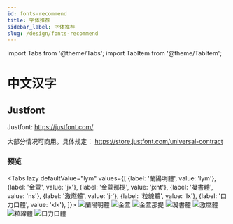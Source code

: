 ```yaml
---
id: fonts-recommend
title: 字体推荐
sidebar_label: 字体推荐
slug: /design/fonts-recommend
---
```


import Tabs from '@theme/Tabs';
import TabItem from '@theme/TabItem';

# 中文汉字

## Justfont

Justfont: https://justfont.com/

大部分情况可商用。具体规定： https://store.justfont.com/universal-contract

### 预览

<Tabs lazy
  defaultValue="lym"
  values={[
    {label: '蘭陽明體', value: 'lym'},
    {label: '金萱', value: 'jx'},
    {label: '金萱那提', value: 'jxnt'},
    {label: '凝書體', value: 'ns'},
    {label: '激燃體', value: 'jr'},
    {label: '粒線體', value: 'lx'},
    {label: '口力口體', value: 'klk'},
  ]}>
  <TabItem value="lym" label="蘭陽明體" defalut>
    <img src="https://search.pstatic.net/common/?src=https://i.imgur.com/5aI4gin.jpg" alt="蘭陽明體"></img>
  </TabItem>
  <TabItem value="jx" label="金萱">
    <img src="https://search.pstatic.net/common/?src=https://i.imgur.com/YxlWdUl.jpg" alt="金萱"></img>
  </TabItem>
    <TabItem value="jxnt" label="金萱那提">
    <img src="https://search.pstatic.net/common/?src=https://i.imgur.com/rHKad4R.jpg" alt="金萱那提"></img>
  </TabItem>
  <TabItem value="ns" label="凝書體">
    <img src="https://search.pstatic.net/common/?src=https://i.imgur.com/xoIhUw0.jpg" alt="凝書體"></img>
  </TabItem>
  <TabItem value="jr" label="激燃體">
    <img src="https://search.pstatic.net/common/?src=https://i.imgur.com/9pdsgZJ.jpg" alt="激燃體"></img>
  </TabItem>
  <TabItem value="lx" label="粒線體">
    <img src="https://search.pstatic.net/common/?src=https://i.imgur.com/39jbCzW.jpg" alt="粒線體"></img>
  </TabItem>
  <TabItem value="klk" label="口力口體">
    <img src="https://search.pstatic.net/common/?src=https://i.imgur.com/us41GnI.jpg" alt="口力口體"></img>
  </TabItem>
</Tabs>


